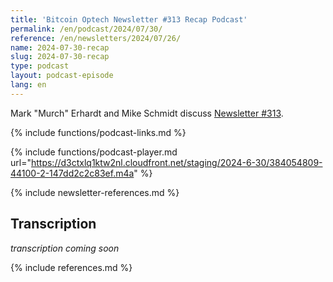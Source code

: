 ```yaml
---
title: 'Bitcoin Optech Newsletter #313 Recap Podcast'
permalink: /en/podcast/2024/07/30/
reference: /en/newsletters/2024/07/26/
name: 2024-07-30-recap
slug: 2024-07-30-recap
type: podcast
layout: podcast-episode
lang: en
---
```

Mark "Murch" Erhardt and Mike Schmidt discuss [Newsletter #313]({{page.reference}}).

{% include functions/podcast-links.md %}

{% include functions/podcast-player.md url="https://d3ctxlq1ktw2nl.cloudfront.net/staging/2024-6-30/384054809-44100-2-147dd2c2c83ef.m4a" %}

{% include newsletter-references.md %}

## Transcription

_transcription coming soon_

{% include references.md %}
